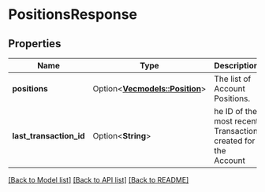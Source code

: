 # PositionsResponse

## Properties

Name | Type | Description | Notes
------------ | ------------- | ------------- | -------------
**positions** | Option<[**Vec<models::Position>**](Position.md)> | The list of Account Positions. | [optional]
**last_transaction_id** | Option<**String**> | he ID of the most recent Transaction created for the Account | [optional]

[[Back to Model list]](../README.md#documentation-for-models) [[Back to API list]](../README.md#documentation-for-api-endpoints) [[Back to README]](../README.md)


